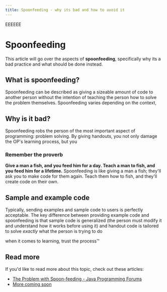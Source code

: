 ```yaml
---
title: Spoonfeeding - why its bad and how to avoid it
---
```


<script>
    	import Admonition from '$lib/components/admonition.svelte';
</script>

<Admonition info>EEEEEE</Admonition>

# Spoonfeeding

This article will go over the aspects of **spoonfeeding**, specifically why its a bad practice and what should be done instead.

## What is spoonfeeding?

Spoonfeeding can be described as giving a sizeable amount of code to another person without the intention of teaching the person
how to solve the problem themselves. Spoonfeeding varies depending on the context,

## Why is it bad?

Spoonfeeding robs the person of the most important aspect of programming: problem solving. By giving handouts, you not only
damage the OP's learning process, but you

### Remember the proverb

**Give a man a fish, and you feed him for a day. Teach a man to fish, and you feed him for a lifetime.**
Spoonfeeding is like giving a man a fish; they'll ask you to make code for them again.
Teach them how to fish, and they'll create code on their own.

## Sample and example code

Typically, sending examples and sample code to users is perfectly acceptable. The key difference between providing example code
and spoonfeeding is that sample code is generalized (the person must modify it and understand how it works before using it) and
handout code is tailored to solve _exactly_ what the person is trying to do

when it comes to learning, trust the process™

## Read more

If you'd like to read more about this topic, check out these articles:

-   [The Problem with Spoon-feeding - Java Programming Forums](https://www.javaprogrammingforums.com/cafe/9544-problem-spoon-feeding.html)
-   [More coming soon](/)
